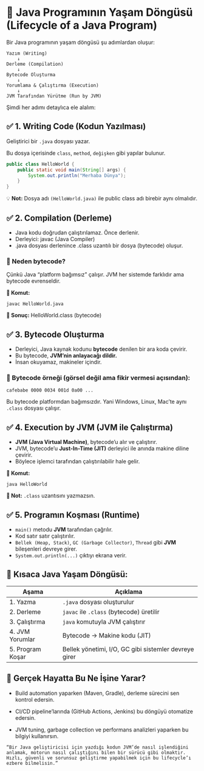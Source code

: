 # 🚀 Java Programının Yaşam Döngüsü (Lifecycle of a Java Program)

Bir Java programının yaşam döngüsü şu adımlardan oluşur:

```
Yazım (Writing)
    ↓
Derleme (Compilation)
    ↓
Bytecode Oluşturma
    ↓
Yorumlama & Çalıştırma (Execution)
    ↓
JVM Tarafından Yürütme (Run by JVM)
```

Şimdi her adımı detaylıca ele alalım:

## ✅ 1. Writing Code (Kodun Yazılması)

Geliştirici bir `.java` dosyası yazar.

Bu dosya içerisinde `class`, `method`, `değişken` gibi yapılar bulunur.

```java
public class HelloWorld {
    public static void main(String[] args) {
        System.out.println("Merhaba Dünya");
    }
}
```

💡 __Not:__ Dosya adı `(HelloWorld.java)` ile public class adı birebir aynı olmalıdır.

## ✅ 2. Compilation (Derleme)

* Java kodu doğrudan çalıştırılamaz. Önce derlenir.
* Derleyici: javac (Java Compiler)
* .java dosyası derlenince .class uzantılı bir dosya (bytecode) oluşur.

### 🧠 Neden bytecode?
Çünkü Java “platform bağımsız” çalışır. JVM her sistemde farklıdır ama bytecode evrenseldir.

__🔧 Komut:__

`javac HelloWorld.java`

__📁 Sonuç:__ HelloWorld.class (bytecode)

## ✅ 3. Bytecode Oluşturma

* Derleyici, Java kaynak kodunu __bytecode__ denilen bir ara koda çevirir.
* Bu bytecode, __JVM’nin anlayacağı dildir.__
* İnsan okuyamaz, makineler içindir.

### 🧱 Bytecode örneği (görsel değil ama fikir vermesi açısından):

`cafebabe 0000 0034 001d 0a00 ...`

Bu bytecode platformdan bağımsızdır. Yani Windows, Linux, Mac’te aynı `.class` dosyası çalışır.

## ✅ 4. Execution by JVM (JVM ile Çalıştırma)

* __JVM (Java Virtual Machine)__, bytecode’u alır ve çalıştırır.
* JVM, bytecode’u __Just-In-Time (JIT)__ derleyici ile anında makine diline çevirir.
* Böylece işlemci tarafından çalıştırılabilir hale gelir.

__🔧 Komut:__

`java HelloWorld`

__📌 Not:__ `.class` uzantısını yazmazsın.

## ✅ 5. Programın Koşması (Runtime)

- `main()` metodu __JVM__ tarafından çağrılır.
- Kod satır satır çalıştırılır.
- `Bellek (Heap, Stack)`, `GC (Garbage Collector)`, `Thread` gibi __JVM__ bileşenleri devreye girer.
- `System.out.println(...)` çıktıyı ekrana verir.

## 🔁 Kısaca Java Yaşam Döngüsü:

| Aşama            | Açıklama                                              |
| ---------------- | ----------------------------------------------------- |
| 1. Yazma         | `.java` dosyası oluşturulur                           |
| 2. Derleme       | `javac` ile `.class` (bytecode) üretilir              |
| 3. Çalıştırma    | `java` komutuyla JVM çalıştırır                       |
| 4. JVM Yorumlar  | Bytecode → Makine kodu (JIT)                          |
| 5. Program Koşar | Bellek yönetimi, I/O, GC gibi sistemler devreye girer |


## 🧠 Gerçek Hayatta Bu Ne İşine Yarar?

- Build automation yaparken (Maven, Gradle), derleme sürecini sen kontrol edersin.

- CI/CD pipeline’larında (GitHub Actions, Jenkins) bu döngüyü otomatize edersin.

- JVM tuning, garbage collection ve performans analizleri yaparken bu bilgiyi kullanırsın.


```
“Bir Java geliştiricisi için yazdığı kodun JVM’de nasıl işlendiğini anlamak, motorun nasıl çalıştığını bilen bir sürücü gibi olmaktır. Hızlı, güvenli ve sorunsuz geliştirme yapabilmek için bu lifecycle’ı ezbere bilmelisin.”
```
